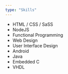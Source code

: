 ```yaml
---
type: "Skills"
---
```


* HTML / CSS / SaSS
* NodeJS
* Functional Programming
* Web Design
* User Interface Design
* Android
* Java
* Embedded C
* VHDL
